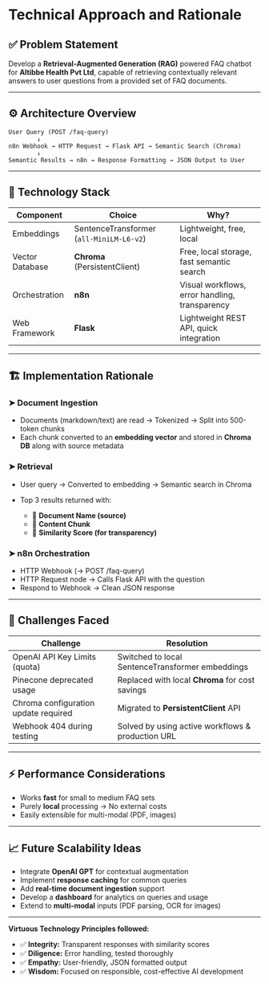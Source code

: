 # Technical Approach and Rationale

## ✅ Problem Statement

Develop a **Retrieval-Augmented Generation (RAG)** powered FAQ chatbot for **Altibbe Health Pvt Ltd**, capable of retrieving contextually relevant answers to user questions from a provided set of FAQ documents.

---

## ⚙️ Architecture Overview

```plaintext
User Query (POST /faq-query)
        ↓
n8n Webhook → HTTP Request → Flask API → Semantic Search (Chroma)
        ↓
Semantic Results → n8n → Response Formatting → JSON Output to User
```

---

## 📌 Technology Stack

| Component       | Choice                                   | Why?                                           |
| --------------- | ---------------------------------------- | ---------------------------------------------- |
| Embeddings      | SentenceTransformer (`all-MiniLM-L6-v2`) | Lightweight, free, local                       |
| Vector Database | **Chroma** (PersistentClient)            | Free, local storage, fast semantic search      |
| Orchestration   | **n8n**                                  | Visual workflows, error handling, transparency |
| Web Framework   | **Flask**                                | Lightweight REST API, quick integration        |

---

## 🏗️ Implementation Rationale

### ➤ **Document Ingestion**

* Documents (markdown/text) are read → Tokenized → Split into 500-token chunks
* Each chunk converted to an **embedding vector** and stored in **Chroma DB** along with source metadata

### ➤ **Retrieval**

* User query → Converted to embedding → Semantic search in Chroma
* Top 3 results returned with:

  * 📄 **Document Name (source)**
  * 💬 **Content Chunk**
  * 🔢 **Similarity Score (for transparency)**

### ➤ **n8n Orchestration**

* HTTP Webhook (→ POST /faq-query)
* HTTP Request node → Calls Flask API with the question
* Respond to Webhook → Clean JSON response

---

## 🚧 Challenges Faced

| Challenge                            | Resolution                                        |
| ------------------------------------ | ------------------------------------------------- |
| OpenAI API Key Limits (quota)        | Switched to local SentenceTransformer embeddings  |
| Pinecone deprecated usage            | Replaced with local **Chroma** for cost savings   |
| Chroma configuration update required | Migrated to **PersistentClient** API              |
| Webhook 404 during testing           | Solved by using active workflows & production URL |

---

## ⚡ Performance Considerations

* Works **fast** for small to medium FAQ sets
* Purely **local** processing → No external costs
* Easily extensible for multi-modal (PDF, images)

---

## 📈 Future Scalability Ideas

* Integrate **OpenAI GPT** for contextual augmentation
* Implement **response caching** for common queries
* Add **real-time document ingestion** support
* Develop a **dashboard** for analytics on queries and usage
* Extend to **multi-modal** inputs (PDF parsing, OCR for images)

---

**Virtuous Technology Principles followed:**

* ✅ **Integrity:** Transparent responses with similarity scores
* ✅ **Diligence:** Error handling, tested thoroughly
* ✅ **Empathy:** User-friendly, JSON formatted output
* ✅ **Wisdom:** Focused on responsible, cost-effective AI development

